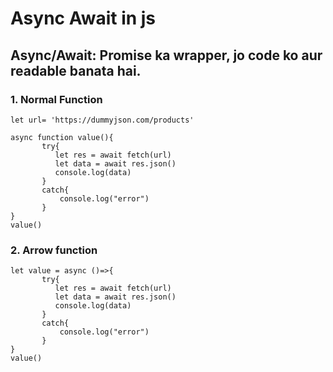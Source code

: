 # Async Await in js

## **Async/Await**: Promise ka wrapper, jo code ko aur readable banata hai.

 ### 1. Normal Function
```
let url= 'https://dummyjson.com/products'

async function value(){
       try{
          let res = await fetch(url)
          let data = await res.json()
          console.log(data)
       }
       catch{
           console.log("error")
       }
}
value()
```

### 2. Arrow function

```
let value = async ()=>{
       try{
          let res = await fetch(url)
          let data = await res.json()
          console.log(data)
       }
       catch{
           console.log("error")
       }
}
value()
```